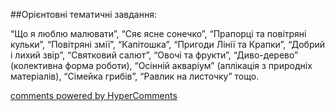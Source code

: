 <div id="hypercomments_widget" class="js-hypercomments-widget invisible"></div>

##Орієнтовні тематичні завдання:

“Що я люблю малювати”, “Сяє ясне сонечко”, “Прапорці та повітряні кульки”, “Повітряні змії”, “Капітошка”, “Пригоди Лінії та Крапки”, “Добрий і лихий звір”, “Святковий салют”,  “Овочі та фрукти”, “Диво-дерево” (колективна форма роботи), “Осінній акваріум” (аплікація з природніх матеріалів), “Cімейка грибів”, “Равлик на листочку” тощо.


<div class="js-hypercomments-container">
    <a href="http://hypercomments.com" class="hc-link" title="comments widget">comments powered by HyperComments</a>
</div>